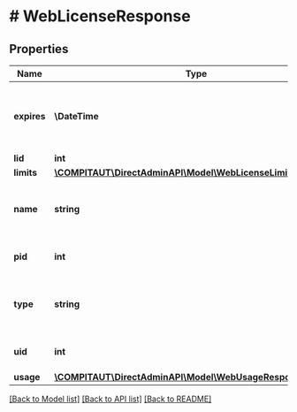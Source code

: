 # # WebLicenseResponse

## Properties

Name | Type | Description | Notes
------------ | ------------- | ------------- | -------------
**expires** | **\DateTime** | Time when license will become expired if not renewed. |
**lid** | **int** | License ID. |
**limits** | [**\COMPITAUT\DirectAdminAPI\Model\WebLicenseLimitsResponse**](WebLicenseLimitsResponse.md) |  |
**name** | **string** | License name assigned in the clients area. |
**pid** | **int** | Product (license type) ID. |
**type** | **string** | Textual description of product (license type). |
**uid** | **int** | User (license owner) ID. |
**usage** | [**\COMPITAUT\DirectAdminAPI\Model\WebUsageResponse**](WebUsageResponse.md) |  |

[[Back to Model list]](../../README.md#models) [[Back to API list]](../../README.md#endpoints) [[Back to README]](../../README.md)
